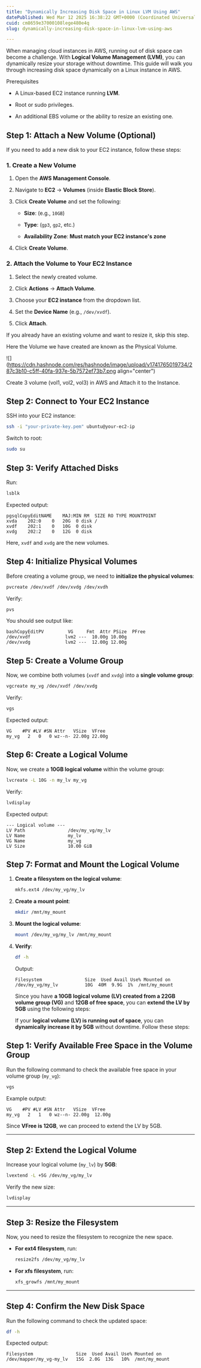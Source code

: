 ```yaml
---
title: "Dynamically Increasing Disk Space in Linux LVM Using AWS"
datePublished: Wed Mar 12 2025 16:38:22 GMT+0000 (Coordinated Universal Time)
cuid: cm8659e37000108lege480e4q
slug: dynamically-increasing-disk-space-in-linux-lvm-using-aws

---
```


When managing cloud instances in AWS, running out of disk space can become a challenge. With **Logical Volume Management (LVM)**, you can dynamically resize your storage without downtime. This guide will walk you through increasing disk space dynamically on a Linux instance in AWS.

Prerequisites

* A Linux-based EC2 instance running **LVM**.
    
* Root or sudo privileges.
    
* An additional EBS volume or the ability to resize an existing one.
    

## Step 1: Attach a New Volume (Optional)

If you need to add a new disk to your EC2 instance, follow these steps:

### **1\. Create a New Volume**

1. Open the **AWS Management Console**.
    
2. Navigate to **EC2** → **Volumes** (inside **Elastic Block Store**).
    
3. Click **Create Volume** and set the following:
    
    * **Size**: (e.g., `10GB`)
        
    * **Type**: (`gp3`, `gp2`, etc.)
        
    * **Availability Zone**: **Must match your EC2 instance's zone**
        
4. Click **Create Volume**.
    

### **2\. Attach the Volume to Your EC2 Instance**

1. Select the newly created volume.
    
2. Click **Actions** → **Attach Volume**.
    
3. Choose your **EC2 instance** from the dropdown list.
    
4. Set the **Device Name** (e.g., `/dev/xvdf`).
    
5. Click **Attach**.
    

If you already have an existing volume and want to resize it, skip this step.

Here the Volume we have created are known as the Physical Volume.

![](https://cdn.hashnode.com/res/hashnode/image/upload/v1741765019734/287c3b10-c5ff-40fa-937e-5b7572ef73b7.png align="center")

Create 3 volume (vol1, vol2, vol3) in AWS and Attach it to the Instance.

## **Step 2: Connect to Your EC2 Instance**

SSH into your EC2 instance:

```bash
ssh -i "your-private-key.pem" ubuntu@your-ec2-ip
```

Switch to root:

```bash
sudo su
```

## **Step 3: Verify Attached Disks**

Run:

```bash
lsblk
```

Expected output:

```plaintext
pgsqlCopyEditNAME    MAJ:MIN RM  SIZE RO TYPE MOUNTPOINT
xvda    202:0    0   20G  0 disk /
xvdf    202:1    0   10G  0 disk
xvdg    202:2    0   12G  0 disk
```

Here, `xvdf` and `xvdg` are the new volumes.

## **Step 4: Initialize Physical Volumes**

Before creating a volume group, we need to **initialize the physical volumes**:

```bash
pvcreate /dev/xvdf /dev/xvdg /dev/xvdh
```

Verify:

```bash
pvs
```

You should see output like:

```plaintext
bashCopyEditPV         VG     Fmt  Attr PSize  PFree
/dev/xvdf             lvm2 ---  10.00g 10.00g
/dev/xvdg             lvm2 ---  12.00g 12.00g
```

## **Step 5: Create a Volume Group**

Now, we combine both volumes (`xvdf` and `xvdg`) into a **single volume group**:

```bash
vgcreate my_vg /dev/xvdf /dev/xvdg
```

Verify:

```bash
vgs
```

Expected output:

```plaintext
VG    #PV #LV #SN Attr   VSize  VFree
my_vg   2   0   0 wz--n- 22.00g 22.00g
```

## **Step 6: Create a Logical Volume**

Now, we create a **10GB logical volume** within the volume group:

```bash
lvcreate -L 10G -n my_lv my_vg
```

Verify:

```bash
lvdisplay
```

Expected output:

```plaintext
--- Logical volume ---
LV Path                /dev/my_vg/my_lv
LV Name                my_lv
VG Name                my_vg
LV Size                10.00 GiB
```

## **Step 7: Format and Mount the Logical Volume**

1. **Create a filesystem on the logical volume**:
    
    ```bash
    mkfs.ext4 /dev/my_vg/my_lv
    ```
    
2. **Create a mount point**:
    
    ```bash
    mkdir /mnt/my_mount
    ```
    
3. **Mount the logical volume**:
    
    ```bash
    mount /dev/my_vg/my_lv /mnt/my_mount
    ```
    
4. **Verify**:
    
    ```bash
    df -h
    ```
    
    Output:
    
    ```plaintext
    Filesystem                Size  Used Avail Use% Mounted on
    /dev/my_vg/my_lv          10G  40M  9.9G  1%  /mnt/my_mount
    ```
    
    Since you have **a 10GB logical volume (LV) created from a 22GB volume group (VG)** and **12GB of free space**, you can **extend the LV by 5GB** using the following steps:
    
    If your **logical volume (LV) is running out of space**, you can **dynamically increase it by 5GB** without downtime. Follow these steps:
    

## **Step 1: Verify Available Free Space in the Volume Group**

Run the following command to check the available free space in your volume group (`my_vg`):

```bash
vgs
```

Example output:

```plaintext
VG    #PV #LV #SN Attr   VSize  VFree
my_vg   2   1   0 wz--n- 22.00g  12.00g
```

Since **VFree is 12GB**, we can proceed to extend the LV by 5GB.

---

## **Step 2: Extend the Logical Volume**

Increase your logical volume (`my_lv`) by **5GB**:

```bash
lvextend -L +5G /dev/my_vg/my_lv
```

Verify the new size:

```bash
lvdisplay
```

---

## **Step 3: Resize the Filesystem**

Now, you need to resize the filesystem to recognize the new space.

* **For ext4 filesystem**, run:
    
    ```bash
    resize2fs /dev/my_vg/my_lv
    ```
    
* **For xfs filesystem**, run:
    
    ```bash
    xfs_growfs /mnt/my_mount
    ```
    

---

## **Step 4: Confirm the New Disk Space**

Run the following command to check the updated space:

```bash
df -h
```

Expected output:

```plaintext
Filesystem                Size  Used Avail Use% Mounted on
/dev/mapper/my_vg-my_lv   15G  2.0G  13G   10%  /mnt/my_mount
```